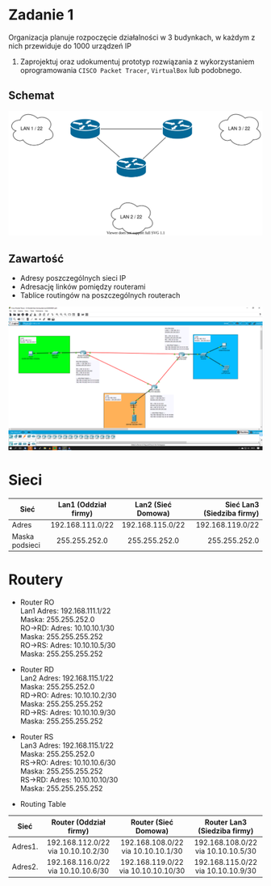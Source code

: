 # Zadanie 1

Organizacja planuje rozpoczęcie działalności w 3 budynkach, w każdym z nich przewiduje do 1000 urządzeń IP

1. Zaprojektuj oraz udokumentuj prototyp rozwiązania z wykorzystaniem oprogramowania ``CISCO Packet Tracer``, ``VirtualBox`` lub podobnego. 

## Schemat

![zadanie 1](stage-01.svg)

## Zawartość

 * Adresy poszczególnych sieci IP
 * Adresację linków pomiędzy routerami
 * Tablice routingów na poszczególnych routerach
 
 ![zadanie 1](Zadanie1.png)

# Sieci
|Sieć           | Lan1 (Oddział firmy)  | Lan2 (Sieć Domowa) | Sieć Lan3 (Siedziba firmy) |
|---------------|:---------------------:|:------------------:|---------------------------:|
|Adres          | 192.168.111.0/22      | 192.168.115.0/22   | 192.168.119.0/22           |
|Maska podsieci | 255.255.252.0         | 255.255.252.0      | 255.255.252.0              |



# Routery

* Router RO  
Lan1
Adres: 192.168.111.1/22  
Maska: 255.255.252.0  
RO->RD: 
Adres: 10.10.10.1/30  
Maska: 255.255.255.252  
RO->RS: 
Adres: 10.10.10.5/30  
Maska: 255.255.255.252  

* Router RD  
Lan2
Adres: 192.168.115.1/22  
Maska: 255.255.252.0  
RD->RO: 
Adres: 10.10.10.2/30  
Maska: 255.255.255.252  
RD->RS: 
Adres: 10.10.10.9/30  
Maska: 255.255.255.252  


* Router RS  
Lan3
Adres: 192.168.115.1/22  
Maska: 255.255.252.0  
RS->RO: 
Adres: 10.10.10.6/30  
Maska: 255.255.255.252  
RS->RD: 
Adres: 10.10.10.10/30  
Maska: 255.255.255.252  

 * Routing Table
 
|Sieć        | Router (Oddział firmy)             | Router (Sieć Domowa)                | Router Lan3 (Siedziba firmy)       |
|------------|:----------------------------------:|:-----------------------------------:|:----------------------------------:|
|Adres1.     | 192.168.112.0/22 via 10.10.10.2/30 | 192.168.108.0/22 via 10.10.10.1/30  | 192.168.108.0/22 via 10.10.10.5/30 |
|Adres2.     | 192.168.116.0/22 via 10.10.10.6/30 | 192.168.119.0/22 via 10.10.10.10/30 | 192.168.115.0/22 via 10.10.10.9/30 |

